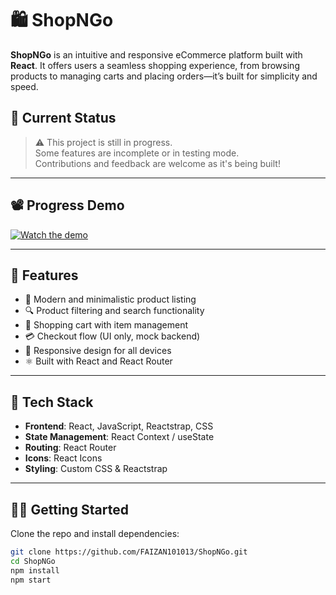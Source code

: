 # 🛍️ ShopNGo

**ShopNGo** is an intuitive and responsive eCommerce platform built with **React**. It offers users a seamless shopping experience, from browsing products to managing carts and placing orders—it’s built for simplicity and speed.

## 🚧 Current Status

> ⚠️ This project is still in progress.  
> Some features are incomplete or in testing mode.  
> Contributions and feedback are welcome as it's being built!

---

## 📽️ Progress Demo

[![Watch the demo](https://img.youtube.com/vi/3Jr7WZKXEds/0.jpg)](https://youtu.be/3Jr7WZKXEds)

---

## 🚀 Features

- 🛒 Modern and minimalistic product listing
- 🔍 Product filtering and search functionality
- 🧺 Shopping cart with item management
- 💳 Checkout flow (UI only, mock backend)
- 📱 Responsive design for all devices
- ⚛️ Built with React and React Router

---

## 📂 Tech Stack

- **Frontend**: React, JavaScript, Reactstrap, CSS
- **State Management**: React Context / useState
- **Routing**: React Router
- **Icons**: React Icons
- **Styling**: Custom CSS & Reactstrap

---

## 🧑‍💻 Getting Started

Clone the repo and install dependencies:

```bash
git clone https://github.com/FAIZAN101013/ShopNGo.git
cd ShopNGo
npm install
npm start

